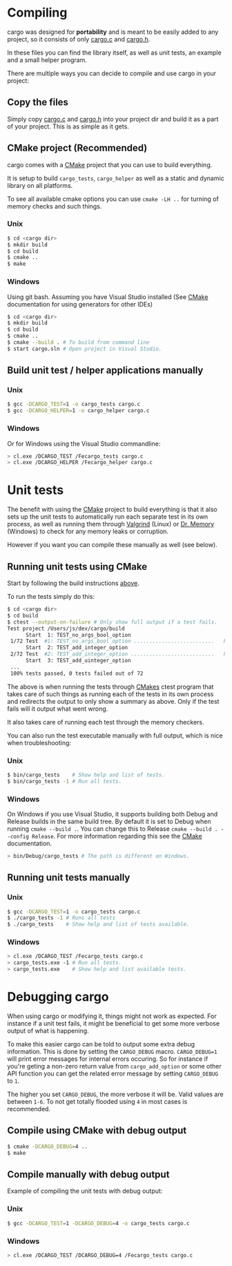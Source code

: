 Compiling
=========
cargo was designed for **portability** and is meant to be easily added to any project, so it consists of only [cargo.c][cargoc] and [cargo.h][cargoh].

In these files you can find the library itself, as well as unit tests, an example and a small helper program.

There are multiple ways you can decide to compile and use cargo in your project:

Copy the files
--------------
Simply copy [cargo.c][cargoc] and [cargo.h][cargoh] into your project dir and build it as a part of your project. This is as simple as it gets.

CMake project (Recommended)
---------------------------
cargo comes with a [CMake][cmake] project that you can use to build everything.

It is setup to build `cargo_tests`, `cargo_helper` as well as a static and dynamic library on all platforms.

To see all available cmake options you can use `cmake -LH ..` for turning of memory checks and such things.

### Unix

```bash
$ cd <cargo dir>
$ mkdir build
$ cd build
$ cmake ..
$ make
```

### Windows

Using git bash. Assuming you have Visual Studio installed (See [CMake][cmake] documentation for using generators for other IDEs)

```bash
$ cd <cargo dir>
$ mkdir build
$ cd build
$ cmake ..
$ cmake --build . # To build from command line
$ start cargo.sln # Open project in Visual Studio.
```

Build unit test / helper applications manually
----------------------------------------------

### Unix

```bash
$ gcc -DCARGO_TEST=1 -o cargo_tests cargo.c
$ gcc -DCARGO_HELPER=1 -o cargo_helper cargo.c
```

### Windows

Or for Windows using the Visual Studio commandline:

```bash
> cl.exe /DCARGO_TEST /Fecargo_tests cargo.c
> cl.exe /DCARGO_HELPER /Fecargo_helper cargo.c
```

Unit tests
==========
The benefit with using the [CMake][cmake] project to build everything is that it also sets up the unit tests to automatically run each separate test in its own process, as well as running them through [Valgrind][valgrind] (Linux) or [Dr. Memory][drmemory] (Windows) to check for any memory leaks or corruption.

However if you want you can compile these manually as well (see below).

Running unit tests using CMake
------------------------------
Start by following the build instructions [above](#cmake-project-recommended).

To run the tests simply do this:

```bash
$ cd <cargo dir>
$ cd build
$ ctest --output-on-failure # Only show full output if a test fails.
Test project /Users/js/dev/cargo/build
      Start  1: TEST_no_args_bool_option
 1/72 Test  #1: TEST_no_args_bool_option ..........................   Passed    0.01 sec
      Start  2: TEST_add_integer_option
 2/72 Test  #2: TEST_add_integer_option ...........................   Passed    0.00 sec
      Start  3: TEST_add_uinteger_option
 ...
 100% tests passed, 0 tests failed out of 72
```

The above is when running the tests through [CMakes][cmake] ctest program that takes care of such things as running each of the tests in its own process and redirects the output to only show a summary as above. Only if the test fails will it output what went wrong.

It also takes care of running each test through the memory checkers.

You can also run the test executable manually with full output, which is nice when troubleshooting:

### Unix

```bash
$ bin/cargo_tests    # Show help and list of tests.
$ bin/cargo_tests -1 # Run all tests. 
```

### Windows

On Windows if you use Visual Studio, it supports building both Debug and Release builds in the same build tree. By default it is set to Debug when running `cmake --build .`. You can change this to Release `cmake --build . --config Release`. For more information regarding this see the [CMake][cmake] documentation.

```bash
> bin/Debug/cargo_tests # The path is different on Windows.
```

Running unit tests manually
---------------------------

### Unix

```bash
$ gcc -DCARGO_TEST=1 -o cargo_tests cargo.c
$ ./cargo_tests -1 # Runs all tests
$ ./cargo_tests    # Show help and list of tests available.
```

### Windows

```bash
> cl.exe /DCARGO_TEST /Fecargo_tests cargo.c
> cargo_tests.exe -1 # Run all tests.
> cargo_tests.exe    # Show help and list available tests.
```

Debugging cargo
===============
When using cargo or modifying it, things might not work as expected. For instance if a unit test fails, it might be beneficial to get some more verbose output of what is happening.

To make this easier cargo can be told to output some extra debug information. This is done by setting the `CARGO_DEBUG` macro. `CARGO_DEBUG=1` will print error messages for internal errors occuring. So for instance if you're geting a non-zero return value from `cargo_add_option` or some other API function you can get the related error message by setting `CARGO_DEBUG` to `1`.

The higher you set `CARGO_DEBUG`, the more verbose it will be. Valid values are between `1-6`. To not get totally flooded using `4` in most cases is recommended.

Compile using CMake with debug output
-------------------------------------

```bash
$ cmake -DCARGO_DEBUG=4 ..
$ make
```

Compile manually with debug output
----------------------------------
Example of compiling the unit tests with debug output:

### Unix

```bash
$ gcc -DCARGO_TEST=1 -DCARGO_DEBUG=4 -o cargo_tests cargo.c
```

### Windows

```bash
> cl.exe /DCARGO_TEST /DCARGO_DEBUG=4 /Fecargo_tests cargo.c
```



[cargoc]: https://github.com/JoakimSoderberg/cargo/blob/master/cargo.c
[cargoh]: https://github.com/JoakimSoderberg/cargo/blob/master/cargo.h
[cmake]: http://www.cmake.org/
[valgrind]: http://valgrind.org/
[drmemory]: http://drmemory.org/
